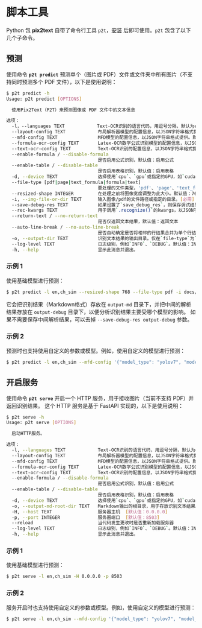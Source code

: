 # 脚本工具

Python 包 **pix2text** 自带了命令行工具 `p2t`，[安装](install.md) 后即可使用。`p2t` 包含了以下几个子命令。

## 预测

使用命令 **`p2t predict`** 预测单个（图片或 PDF）文件或文件夹中所有图片（不支持同时预测多个 PDF 文件），以下是使用说明：

```bash
$ p2t predict -h
Usage: p2t predict [OPTIONS]

  使用Pix2Text（P2T）来预测图像或 PDF 文件中的文本信息

选项：
  -l，--languages TEXT            Text-OCR识别的语言代码，用逗号分隔，默认为en,ch_sim
  --layout-config TEXT            布局解析器模型的配置信息，以JSON字符串格式提供。默认值：`None`，表示使用默认配置
  --mfd-config TEXT               MFD模型的配置信息，以JSON字符串格式提供。默认值：`None`，表示使用默认配置
  --formula-ocr-config TEXT       Latex-OCR数学公式识别模型的配置信息，以JSON字符串格式提供。默认值：`None`，表示使用默认配置
  --text-ocr-config TEXT          Text-OCR识别的配置信息，以JSON字符串格式提供。默认值：`None`，表示使用默认配置
  --enable-formula / --disable-formula
                                  是否启用公式识别，默认值：启用公式
  --enable-table / --disable-table
                                  是否启用表格识别，默认值：启用表格
  -d, --device TEXT               选择使用`cpu`、`gpu`或指定的GPU，如`cuda:0`。默认值：cpu
  --file-type [pdf|page|text_formula|formula|text]
                                  要处理的文件类型，'pdf'、'page'、'text_formula'、'formula'或'text'。默认值：text_formula
  --resized-shape INTEGER         在处理之前将图像宽度调整为此大小。默认值：768
  -i, --img-file-or-dir TEXT      输入图像/pdf的文件路径或指定的目录。[必需]
  --save-debug-res TEXT           如果设置了`save_debug_res`，则保存调试结果的目录；默认值为`None`，表示不保存
  --rec-kwargs TEXT               用于调用`.recognize()`的kwargs，以JSON字符串格式提供
  --return-text / --no-return-text
                                  是否仅返回文本结果，默认值：返回文本
  --auto-line-break / --no-auto-line-break
                                  是否自动确定是否将相邻的行结果合并为单个行结果，默认值：自动换行
  -o, --output-dir TEXT           识别文本结果的输出目录。仅在`file-type`为`pdf`或`page`时有效。默认值：output-md
  --log-level TEXT                日志级别，例如`INFO`、`DEBUG`。默认值：INFO
  -h, --help                      显示此消息并退出。
```

### 示例 1
使用基础模型进行预测：

```bash
$ p2t predict -l en,ch_sim --resized-shape 768 --file-type pdf -i docs/examples/test-doc.pdf -o output-md --save-debug-res output-debug
```

它会把识别结果（Markdown格式）存放在 `output-md` 目录下，并把中间的解析结果存放在 `output-debug` 目录下，以便分析识别结果主要受哪个模型的影响。
如果不需要保存中间解析结果，可以去掉 `--save-debug-res output-debug` 参数。

### 示例 2

预测时也支持使用自定义的参数或模型。例如，使用自定义的模型进行预测：

```bash
$ p2t predict -l en,ch_sim --mfd-config '{"model_type": "yolov7", "model_fp": "/Users/king/.cnstd/1.2/analysis/mfd-yolov7-epoch224-20230613.pt"}' --formula-ocr-config '{"model_name":"mfr-pro","model_backend":"onnx"}' --text-ocr-config '{"rec_model_name": "doc-densenet_lite_666-gru_large"}' --resized-shape 768 --file-type pdf -i docs/examples/test-doc.pdf -o output-md --save-debug-res output-debug
```


## 开启服务

使用命令 **`p2t serve`** 开启一个 HTTP 服务，用于接收图片（当前不支持 PDF）并返回识别结果。
这个 HTTP 服务是基于 FastAPI 实现的，以下是使用说明：

```bash
$ p2t serve -h
Usage: p2t serve [OPTIONS]

  启动HTTP服务。

选项：
  -l, --languages TEXT            Text-OCR识别的语言代码，用逗号分隔，默认为en,ch_sim
  --layout-config TEXT            布局解析器模型的配置信息，以JSON字符串格式提供。默认值：`None`，表示使用默认配置
  --mfd-config TEXT               MFD模型的配置信息，以JSON字符串格式提供。默认值：`None`，表示使用默认配置
  --formula-ocr-config TEXT       Latex-OCR数学公式识别模型的配置信息，以JSON字符串格式提供。默认值：`None`，表示使用默认配置
  --text-ocr-config TEXT          Text-OCR识别的配置信息，以JSON字符串格式提供。默认值：`None`，表示使用默认配置
  --enable-formula / --disable-formula
                                  是否启用公式识别，默认值：启用公式
  --enable-table / --disable-table
                                  是否启用表格识别，默认值：启用表格
  -d, --device TEXT               选择使用`cpu`、`gpu`或指定的GPU，如`cuda:0`。默认值：cpu
  -o, --output-md-root-dir TEXT   Markdown输出的根目录，用于存放识别文本结果。仅在`file-type`为`pdf`或`page`时有效。默认值：output-md-root
  -H, --host TEXT                 服务器主机  [默认值：0.0.0.0]
  -p, --port INTEGER              服务器端口  [默认值：8503]
  --reload                        当代码发生更改时是否重新加载服务器
  --log-level TEXT                日志级别，例如`INFO`、`DEBUG`。默认值：INFO
  -h, --help                      显示此消息并退出。
```

### 示例 1
使用基础模型进行预测：

```bash
$ p2t serve -l en,ch_sim -H 0.0.0.0 -p 8503
```
### 示例 2

服务开启时也支持使用自定义的参数或模型。例如，使用自定义的模型进行预测：

```bash
$ p2t serve -l en,ch_sim --mfd-config '{"model_type": "yolov7", "model_fp": "/Users/king/.cnstd/1.2/analysis/mfd-yolov7-epoch224-20230613.pt"}' --formula-ocr-config '{"model_name":"mfr-pro","model_backend":"onnx"}' --text-ocr-config '{"rec_model_name": "doc-densenet_lite_666-gru_large"}' -H 0.0.0.0 -p 8503
```
